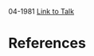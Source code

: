 

04-1981
[Link to Talk](https://www.churchofjesuschrist.org/study/general-conference/1981/04/saturday-morning-session?lang=eng)



# References

